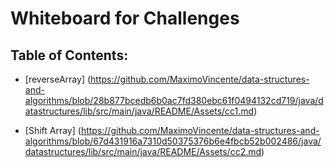 # Whiteboard for Challenges

## Table of Contents:

- [reverseArray] (https://github.com/MaximoVincente/data-structures-and-algorithms/blob/28b877bcedb6b0ac7fd380ebc61f0494132cd719/java/datastructures/lib/src/main/java/README/Assets/cc1.md)

- [Shift Array] (https://github.com/MaximoVincente/data-structures-and-algorithms/blob/67d431916a7310d50375376b6e4fbcb52b002486/java/datastructures/lib/src/main/java/README/Assets/cc2.md)
